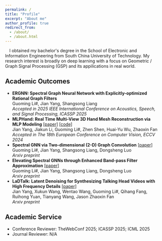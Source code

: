 ```yaml
---
permalink: /
title: "Profile"
excerpt: "About me"
author_profile: true
redirect_from: 
  - /about/
  - /about.html
---
```

&emsp;I obtained my bachelor's degree in the School of Electronic and Information Engineering from South China University of Technology. My research interest is broadly on deep learning with a focus on Geometric / Graph Signal Processing (GSP) and its appilications in real world.  

Academic Outcomes
-----  
* **ERGNN: Spectral Graph Neural Network with Explicitly-optimized Rational Graph Filters**  
Guoming Li#, Jian Yang, Shangsong Liang  
*Accepted in 2025 IEEE International Conference on Acoustics, Speech, and Signal Processing, ICASSP 2025*  
* **MLPHand: Real Time Multi-View 3D Hand Mesh Reconstruction via MLP Modeling** [[paper]](https://link.springer.com/chapter/10.1007/978-3-031-72904-1_24) [[code]](https://github.com/jackyyang9/MLPHand)  
Jian Yang, Jiakun Li, Guoming Li#, Zhen Shen, Huai-Yu Wu, Zhaoxin Fan  
*Accepted in The 18th European Conference on Computer Vision, ECCV 2024*  
* **Spectral GNN via Two-dimensional (2-D) Graph Convolution** [[paper]](https://arxiv.org/abs/2404.04559)  
Guoming Li#, Jian Yang, Shangsong Liang, Dongsheng Luo  
*Arxiv preprint*  
* **Elevating Spectral GNNs through Enhanced Band-pass Filter Approximation** [[paper]](https://arxiv.org/abs/2404.15354)  
Guoming Li#, Jian Yang, Shangsong Liang, Dongsheng Luo  
*Arxiv preprint*
* **LaDTalk: Latent Denoising for Synthesizing Talking Head Videos with High Frequency Details** [[paper]](https://arxiv.org/abs/2410.00990)  
Jian Yang, Xukun Wang, Wentao Wang, Guoming Li#, Qihang Fang, Ruihong Yuan, Tianyang Wang, Jason Zhaoxin Fan  
*Arxiv preprint*  

Academic Service
-----
* Conference Reviewer: TheWebConf 2025; ICASSP 2025; ICML 2025
* Journal Reviewer: N/A
